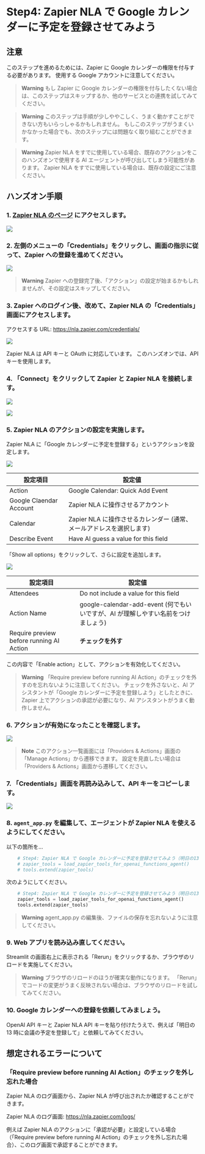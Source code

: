 # Step4: Zapier NLA で Google カレンダーに予定を登録させてみよう

## 注意

このステップを進めるためには、Zapier に Google カレンダーの権限を付与する必要があります。
使用する Google アカウントに注意してください。

> **Warning**
> もし Zapier に Google カレンダーの権限を付与したくない場合は、このステップはスキップするか、他のサービスとの連携を試してみてください。

> **Warning**
> このステップは手順が少しややこしく、うまく動かすことができない方もいらっしゃるかもしれません。
> もしこのステップがうまくいかなかった場合でも、次のステップには問題なく取り組むことができます。

> **Warning**
> Zapier NLA をすでに使用している場合、既存のアクションをこのハンズオンで使用する AI エージェントが呼び出してしまう可能性があります。
> Zapier NLA をすでに使用している場合は、既存の設定にご注意ください。

## ハンズオン手順

### 1. [Zapier NLA のページ](https://nla.zapier.com/start/) にアクセスします。

![](./images/step3_1.png)

### 2. 左側のメニューの「Credentials」をクリックし、画面の指示に従って、Zapier への登録を進めてください。

![](./images/step3_2.png)

> **Warning**
> Zapier への登録完了後、「アクション」の設定が始まるかもしれませんが、その設定はスキップしてください。

### 3. Zapier へのログイン後、改めて、Zapier NLA の「Credentials」画面にアクセスします。

アクセスする URL: https://nla.zapier.com/credentials/

![](./images/step3_3.png)

Zapier NLA は API キーと OAuth に対応しています。
このハンズオンでは、API キーを使用します。

### 4. 「Connect」をクリックして Zapier と Zapier NLA を接続します。

![](./images/step3_4_1.png)

![](./images/step3_4_2.png)

### 5. Zapier NLA のアクションの設定を実施します。

Zapier NLA に「Google カレンダーに予定を登録する」というアクションを設定します。

![](./images/step3_5_1.png)

| 設定項目                | 設定値                                                               |
| ----------------------- | -------------------------------------------------------------------- |
| Action                  | Google Calendar: Quick Add Event                                     |
| Google Claendar Account | Zapier NLA に操作させるアカウント                                    |
| Calendar                | Zapier NLA に操作させるカレンダー (通常、メールアドレスを選択します) |
| Describe Event          | Have AI guess a value for this field                                 |

「Show all options」をクリックして、さらに設定を追加します。

![](./images/step3_5_2.png)

| 設定項目                                 | 設定値                                                                            |
| ---------------------------------------- | --------------------------------------------------------------------------------- |
| Attendees                                | Do not include a value for this field                                             |
| Action Name                              | google-calendar-add-event (何でもいいですが、AI が理解しやすい名前をつけましょう) |
| Require preview before running AI Action | **チェックを外す**                                                                |

この内容で「Enable action」として、アクションを有効化してください。

> **Warning**
> 「Require preview before running AI Action」のチェックを外すのを忘れないように注意してください。
> チェックを外さないと、AI アシスタントが「Google カレンダーに予定を登録しよう」としたときに、Zapier 上でアクションの承認が必要になり、AI アシスタントがうまく動作しません。

### 6. アクションが有効になったことを確認します。

![](./images/step3_6.png)

> **Note**
> このアクション一覧画面には「Providers & Actions」画面の「Manage Actions」から遷移できます。
> 設定を見直したい場合は「Providers & Actions」画面から遷移してください。

### 7. 「Credentials」画面を再読み込みして、API キーをコピーします。

![](./images/step3_7.png)

### 8. `agent_app.py` を編集して、エージェントが Zapier NLA を使えるようにしてください。

以下の箇所を...

```python
    # Step4: Zapier NLA で Google カレンダーに予定を登録させてみよう（明日の13時に会議の予定を登録して）
    # zapier_tools = load_zapier_tools_for_openai_functions_agent()
    # tools.extend(zapier_tools)
```

次のようにしてください。

```python
    # Step4: Zapier NLA で Google カレンダーに予定を登録させてみよう（明日の13時に会議の予定を登録して）
    zapier_tools = load_zapier_tools_for_openai_functions_agent()
    tools.extend(zapier_tools)
```

> **Warning**
> agent_app.py の編集後、ファイルの保存を忘れないように注意してください。

### 9. Web アプリを読み込み直してください。

Streamlit の画面右上に表示される「Rerun」をクリックするか、ブラウザのリロードを実施してください。

> **Warning**
> ブラウザのリロードのほうが確実な動作になります。
> 「Rerun」でコードの変更がうまく反映されない場合は、ブラウザのリロードを試してみてください。

### 10. Google カレンダーへの登録を依頼してみましょう。

OpenAI API キーと Zapier NLA API キーを貼り付けたうえで、例えば「明日の 13 時に会議の予定を登録して」と依頼してみてください。

## 想定されるエラーについて

### 「Require preview before running AI Action」のチェックを外し忘れた場合

Zapier NLA のログ画面から、Zapier NLA が呼び出されたか確認することができます。

Zapier NLA のログ画面: https://nla.zapier.com/logs/

例えば Zapier NLA のアクションに「承認が必要」と設定している場合（「Require preview before running AI Action」のチェックを外し忘れた場合）、このログ画面で承認することができます。
